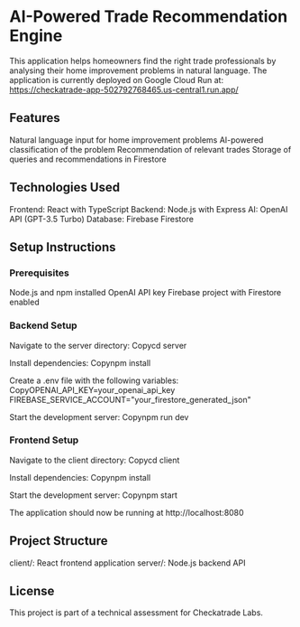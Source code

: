 # AI-Powered Trade Recommendation Engine
This application helps homeowners find the right trade professionals by analysing their home improvement problems in natural language. 
The application is currently deployed on Google Cloud Run at: https://checkatrade-app-502792768465.us-central1.run.app/

## Features
Natural language input for home improvement problems
AI-powered classification of the problem
Recommendation of relevant trades
Storage of queries and recommendations in Firestore

## Technologies Used

Frontend: React with TypeScript
Backend: Node.js with Express
AI: OpenAI API (GPT-3.5 Turbo)
Database: Firebase Firestore

## Setup Instructions
### Prerequisites

Node.js and npm installed
OpenAI API key
Firebase project with Firestore enabled

### Backend Setup

Navigate to the server directory:
Copycd server

Install dependencies:
Copynpm install

Create a .env file with the following variables:
CopyOPENAI_API_KEY=your_openai_api_key
FIREBASE_SERVICE_ACCOUNT="your_firestore_generated_json"

Start the development server:
Copynpm run dev


### Frontend Setup

Navigate to the client directory:
Copycd client

Install dependencies:
Copynpm install

Start the development server:
Copynpm start

The application should now be running at http://localhost:8080

## Project Structure

client/: React frontend application
server/: Node.js backend API

## License
This project is part of a technical assessment for Checkatrade Labs.
